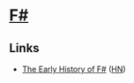 # [F#](https://github.com/dotnet/fsharp)

## Links

- [The Early History of F#](https://dl.acm.org/doi/pdf/10.1145/3386325) ([HN](https://news.ycombinator.com/item?id=23505333))
